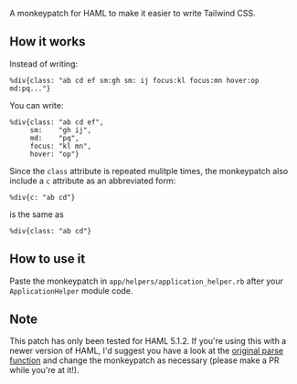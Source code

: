 A monkeypatch for HAML to make it easier to write Tailwind CSS.

## How it works

Instead of writing:
``` haml
%div{class: "ab cd ef sm:gh sm: ij focus:kl focus:mn hover:op md:pq..."}
```
You can write:
``` haml
%div{class: "ab cd ef",
     sm:    "gh ij",
     md:    "pq",
     focus: "kl mn",
     hover: "op"}
```

Since the `class` attribute is repeated mulitple times, the monkeypatch also include a `c` attribute as an abbreviated form:
``` haml
%div{c: "ab cd"}
```
is the same as
``` haml
%div{class: "ab cd"}
```

## How to use it

Paste the monkeypatch in `app/helpers/application_helper.rb` after your `ApplicationHelper` module code.

## Note

This patch has only been tested for HAML 5.1.2. If you're using this with a newer version of HAML, I'd suggest you have a look at the 
[original parse function](https://github.com/haml/haml/blob/c67e67274353526d5a5da2a8d36cabcc313ed7ab/lib/haml/attribute_parser.rb#L27) 
and change the monkeypatch as necessary (please make a PR while you're at it!).
